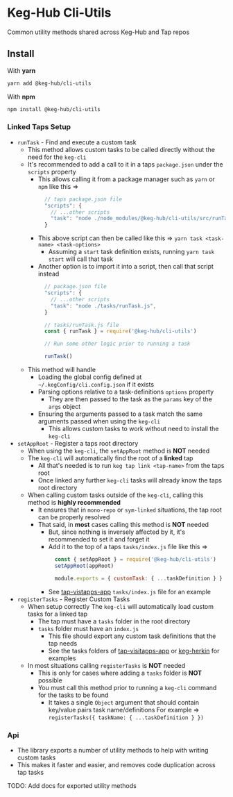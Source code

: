 # Keg-Hub Cli-Utils
Common utility methods shared across Keg-Hub and Tap repos

## Install
With **yarn**
```bash
yarn add @keg-hub/cli-utils
```
With **npm**
```bash
npm install @keg-hub/cli-utils
```

### Linked Taps Setup
* `runTask` - Find and execute a custom task
  * This method allows custom tasks to be called directly without the need for the `keg-cli`
  * It's recommended to add a call to it in a taps `package.json` under the `scripts` property
    * This allows calling it from a package manager such as `yarn` or `npm` like this =>
      ```js
        // taps package.json file
        "scripts": {
          // ...other scripts
          "task": "node ./node_modules/@keg-hub/cli-utils/src/runTask.js",
        }
      ```
    * This above script can then be called like this => `yarn task <task-name> <task-options>`
      * Assuming a `start` task definition exists, running `yarn task start` will call that task
    * Another option is to import it into a script, then call that script instead
      ```js
        // package.json file
        "scripts": {
          // ...other scripts
          "task": "node ./tasks/runTask.js",
        }

        // tasks/runTask.js file
        const { runTask } = require('@keg-hub/cli-utils')

        // Run some other logic prior to running a task

        runTask()
      ```
  * This method will handle
    * Loading the global config defined at `~/.kegConfig/cli.config.json` if it exists
    * Parsing options relative to a task-definitions `options` property
      * They are then passed to the task as the `params` key of the `args` object  
    * Ensuring the arguments passed to a task match the same arguments passed when using the `keg-cli`
      * This allows custom tasks to work without need to install the `keg-cli`
* `setAppRoot` - Register a taps root directory
  * When using the `keg-cli`, the `setAppRoot` method is **NOT** needed 
  * The `keg-cli` will automatically find the root of a **linked** tap
    * All that's needed is to run `keg tap link <tap-name>` from the taps root
    * Once linked any further `keg-cli` tasks will already know the taps root directory
  * When calling custom tasks outside of the `keg-cli`, calling this method is **highly recommended**
    * It ensures that in `mono-repo` or `sym-linked` situations, the tap root can be properly resolved
    * That said, in **most** cases calling this method is **NOT** needed
      * But, since nothing is inversely affected by it, it's recommended to set it and forget it
      * Add it to the top of a taps `tasks/index.js` file like this =>
        ```js
          const { setAppRoot } = require('@keg-hub/cli-utils')
          setAppRoot(appRoot)

          module.exports = { customTask: { ...taskDefinition } }
        ```
      * See [tap-vistapps-app](https://github.com/simpleviewinc/tap-visitapps-app/blob/master/tasks/index.js) `tasks/index.js` file for an example
* `registerTasks` - Register Custom Tasks
  * When setup correctly The `keg-cli` will automatically load custom tasks for a linked tap
    * The tap must have a `tasks` folder in the root directory
    * `tasks` folder must have an `index.js`
      * This file should export any custom task definitions that the tap needs
      * See the tasks folders of [tap-visitapps-app](https://github.com/simpleviewinc/tap-visitapps-app) or [keg-herkin](https://github.com/simpleviewinc/keg-herkin) for examples
  * In most situations calling `registerTasks` is **NOT** needed
    * This is only for cases where adding a `tasks` folder is **NOT** possible
    * You must call this method prior to running a `keg-cli` command for the tasks to be found
      * It takes a single `Object` argument that should contain key/value pairs task name/definitions
        For example => `registerTasks({ taskName: { ...taskDefinition } })`

### Api
* The library exports a number of utility methods to help with writing custom tasks
* This makes it faster and easier, and removes code duplication across tap tasks

TODO: Add docs for exported utility methods